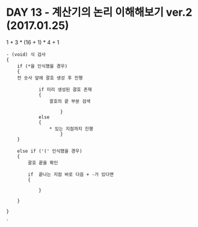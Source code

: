 
# DAY 13 - 계산기의 논리 이해해보기 ver.2 (2017.01.25)

1 + 3 * (16 + 1) * 4 + 1


	- (void) 식 검사 
	{  
		if (*을 인식했을 경우)  
		{   
		전 숫사 앞에 괄호 생성 후 진행   
				
				if 미리 생성된 괄호 존재 
				{ 
					괄호의 끝 부분 검색
					
						}	
				else	
				{
					* 있는 지점까지 진행
						}
		}  
		
		else if ('(' 인식했을 경우)  
		{  
			괄호 끝을 확인
			
			if	끝나는 지점 바로 다음 + -가 있다면
			{
				
				}
		
		}  
			
	}
	
	`